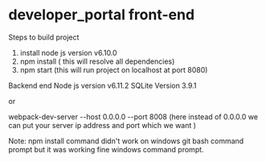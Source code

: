 # developer_portal front-end
Steps to build project
1. install node js version v6.10.0
2. npm install ( this will resolve all dependencies)
3. npm start (this will run project on localhost at port 8080)

Backend end
 Node js version v6.11.2
 SQLite Version 3.9.1

or

   webpack-dev-server --host 0.0.0.0 --port 8008 (here instead of 0.0.0.0 we can put your server ip address and port which we want )

Note: npm install command didn't work on windows git bash command prompt but it was working fine windows command prompt.

